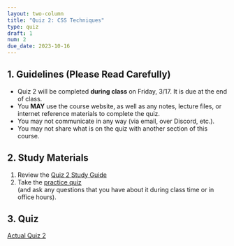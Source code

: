 ```yaml
---
layout: two-column
title: "Quiz 2: CSS Techniques"
type: quiz
draft: 1
num: 2
due_date: 2023-10-16
---
```


<style>
    .warning {
        border-left: solid 5px #990000;
        background-color: #99000033;
    }
    .warning p {
        color: #990000 !important;
    }

    .rules {
        border-left: solid 5px #4298B5;
        padding-left: 15px;
    }

    img.medium {
        max-width: 550px;
    }

</style>
## 1. Guidelines (Please Read Carefully)
* Quiz 2 will be completed **during class** on Friday, 3/17. It is due at the end of class.
* You **MAY** use the course website, as well as any notes, lecture files, or internet reference materials to complete the quiz.
* You may not communicate in any way (via email, over Discord, etc.).
* You may not share what is on the quiz with another section of this course.

## 2. Study Materials
1. Review the <a href="https://docs.google.com/document/d/1kh9RulHklvmuVpsv35Zz_GSizm8Y5yRhxSMPaudRXX8/edit?usp=sharing" target="_blank">Quiz 2 Study Guide</a>
2. Take the [practice quiz](../activities/practice-quiz02) <br>(and ask any questions that you have about it during class time or in office hours).

## 3. Quiz
<a href="../activities/quiz02">Actual Quiz 2</a>